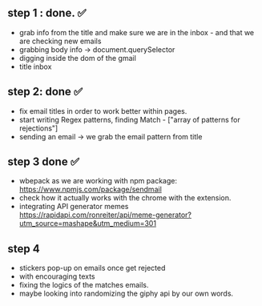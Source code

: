 ## step 1 : done. ✅
- grab info from the title and make sure we are in the inbox - and that we are checking new emails
- grabbing body info -> document.querySelector
- digging inside the dom of the gmail
- title inbox

## step 2: done ✅
- fix email titles in order to work better within pages.
- start writing Regex patterns, finding Match - ["array of patterns for rejections"]
- sending an email -> we grab the email pattern from title

## step 3 done ✅
- wbepack as we are working with npm package: https://www.npmjs.com/package/sendmail
- check how it actually works with the chrome with the extension.
- integrating API generator memes https://rapidapi.com/ronreiter/api/meme-generator?utm_source=mashape&utm_medium=301

## step 4
- stickers pop-up on emails once get rejected
- with encouraging texts
- fixing the logics of the matches emails. 
- maybe looking into randomizing the giphy api by our own words. 
